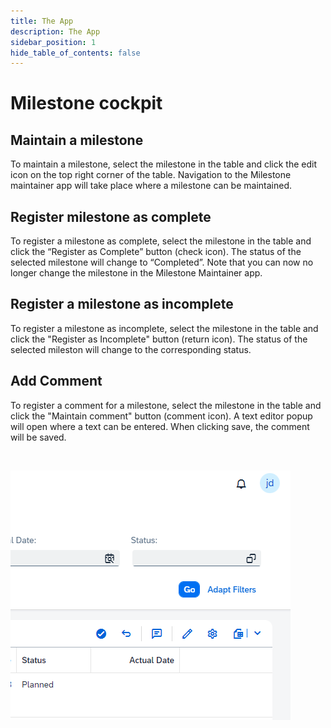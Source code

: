```yaml
---
title: The App 
description: The App
sidebar_position: 1
hide_table_of_contents: false
---
```


# Milestone cockpit

## Maintain a milestone

To maintain a milestone, select the milestone in the table and click the edit icon on the top right corner of the table. Navigation to the Milestone maintainer app will take place where a milestone can be maintained.

## Register milestone as complete

To register a milestone as complete, select the milestone in the table and click the “Register as Complete” button (check icon). The status of the selected milestone will change to “Completed”. Note that you can now no longer change the milestone in the Milestone Maintainer app.

## Register a milestone as incomplete

To register a milestone as incomplete, select the milestone in the table and click the "Register as Incomplete" button (return icon). The status of the selected mileston will change to the corresponding status.

## Add Comment

To register a comment for a milestone, select the milestone in the table and click the "Maintain comment" button (comment icon). A text editor popup will open where a text can be entered. When clicking save, the comment will be saved.

&nbsp;

![image.png](./img/milestone_actions.png)

&nbsp;
